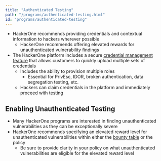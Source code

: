 ```yaml
---
title: "Authenticated Testing"
path: "/programs/authenticated-testing.html"
id: "programs/authenticated-testing"
---
```


* HackerOne recommends providing credentials and contextual information to hackers wherever possible
    * HackerOne recommends offering elevated rewards for unauthenticated vulnerability findings
* The HackerOne platform includes a secure [credential management feature](https://docs.hackerone.com/programs/credential-management.html) that allows customers to quickly upload multiple sets of credentials
    * Includes the ability to provision multiple roles
        * Essential for PrivEsc, IDOR, broken authentication, data segregation testing, etc.
    * Hackers can claim credentials in the platform and immediately proceed with testing

## Enabling Unauthenticated Testing

* Many HackerOne programs are interested in finding unauthenticated vulnerabilities as they can be exceptionally severe
* HackerOne recommends specifying an elevated reward level for unauthenticated vulnerabilities within either the [bounty table](https://docs.hackerone.com/programs/importance-of-bounty-tables.html) or the policy
    * Be sure to provide clarity in your policy on what unauthenticated vulnerabilities are eligible for the elevated reward level
